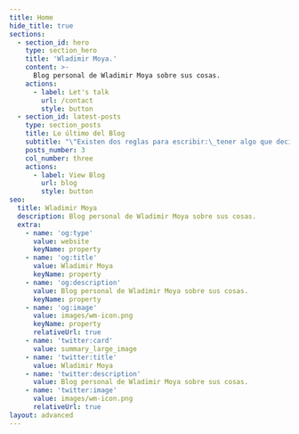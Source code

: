 ```yaml
---
title: Home
hide_title: true
sections:
  - section_id: hero
    type: section_hero
    title: 'Wladimir Moya.'
    content: >-
      Blog personal de Wladimir Moya sobre sus cosas.
    actions:
      - label: Let's talk
        url: /contact
        style: button
  - section_id: latest-posts
    type: section_posts
    title: Lo último del Blog
    subtitle: "\"Existen dos reglas para escribir:\_tener algo que decir y decirlo\"."
    posts_number: 3
    col_number: three
    actions:
      - label: View Blog
        url: blog
        style: button
seo:
  title: Wladimir Moya
  description: Blog personal de Wladimir Moya sobre sus cosas.
  extra:
    - name: 'og:type'
      value: website
      keyName: property
    - name: 'og:title'
      value: Wladimir Moya
      keyName: property
    - name: 'og:description'
      value: Blog personal de Wladimir Moya sobre sus cosas.
      keyName: property
    - name: 'og:image'
      value: images/wm-icon.png
      keyName: property
      relativeUrl: true
    - name: 'twitter:card'
      value: summary_large_image
    - name: 'twitter:title'
      value: Wladimir Moya
    - name: 'twitter:description'
      value: Blog personal de Wladimir Moya sobre sus cosas.
    - name: 'twitter:image'
      value: images/wm-icon.png
      relativeUrl: true
layout: advanced
---
```

